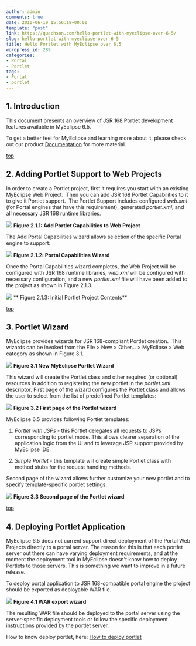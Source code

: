 ```yaml
---
author: admin
comments: true
date: 2010-06-19 15:56:18+00:00
template: "post"
link: https://quachson.com/hello-portlet-with-myeclipse-over-6-5/
slug: hello-portlet-with-myeclipse-over-6-5
title: Hello Portlet with MyEclipse over 6.5
wordpress_id: 289
categories:
- Portal
- Portlet
tags:
- Portal
- portlet
---
```


## 1. 							Introduction


This document presents an overview of JSR 168 Portlet development 							features available in MyEclipse 6.5.

To get a better feel for MyEclipse and learning more about it, 							please check out our product 							[Documentation](http://www.myeclipseide.com/ContentExpress-display-ceid-67.html) for more 							material.


[top](http://www.myeclipseide.com/documentation/quickstarts/portlet_overview/#top)

  
  





##  2. Adding Portlet Support to Web Projects


In order to create a Portlet project, first it requires you start 							wiith an existing MyEclipse Web Project.  Then you can add 							JSR 168 Portlet Capabilities to it to give it Portlet 							support.  The Portlet Support includes configured 							_web.xml_ (for Portal engines that have this requirement), 							generated 							_portlet.xml_, and all necessary JSR 168 runtime 							libraries.

![](http://www.myeclipseide.com/documentation/quickstarts/portlet_overview/images/add_caps.gif)
**Figure 2.1.1: Add Portlet Capabilities to Web 								Project**

The Add Portal Capabilities wizard allows selection of the 							specific Portal engine to support:

![](http://www.myeclipseide.com/documentation/quickstarts/portlet_overview/images/portal_caps_wizard.gif)
**Figure 2.1.2: Portal Capabilities Wizard**

Once the Portal Capabilities wizard completes, the Web Project 							will be configured with JSR 168 runtime libraries, 							_web.xml_ will be configured with necessary configuration, 							and a new 							_portlet.xml_ file will have been added to the project as 							shown in Figure 2.1.3.

![](http://www.myeclipseide.com/documentation/quickstarts/portlet_overview/images/portlet_project_contents_annot.gif)
** Figure 2.1.3: Initial Portlet Project Contents**


[top](http://www.myeclipseide.com/documentation/quickstarts/portlet_overview/#top)

</td>
  



##  3. Portlet Wizard


MyEclipse provides wizards for JSR 168-compliant Portlet 							creation.  This wizards can be invoked from the File > 							New > Other... > MyEclipse > Web category as shown in 							Figure 3.1.

![](http://www.myeclipseide.com/documentation/quickstarts/portlet_overview/images/portlet_wizard_list.gif)
**Figure 3.1 New MyEclipse Portlet Wizard**

This wizard will create the Portlet class and other required (or 							optional) resources in addition to registering the new portlet in 							the 							_portlet.xml_ descriptor. First page of the wizard 							configures the Portlet class and allows the user to select from 							the list of predefined Portlet templates:

![](http://www.myeclipseide.com/documentation/quickstarts/portlet_overview/images/portlet_wizard_1st_page.gif)
**Figure 3.2 First page of the Portlet wizard**

MyEclipse 6.5 provides following Portlet templates:



	
  1. _Portlet with JSPs_ - this Portlet delegates all requests 								to JSPs corresponding to portlet mode. This allows clearer 								separation of the application logic from the UI and to leverage 								JSP support provided by MyEclipse IDE.

	
  2. _Simple Portlet_ - this template will create simple Portlet 								class with method stubs for the request handling methods.


Second page of the wizard allows further customize your new 						portlet and to specify template-specific portlet settings:

![](http://www.myeclipseide.com/documentation/quickstarts/portlet_overview/images/portlet_wizard_2nd_page.gif)
**Figure 3.3 Second page of the Portlet wizard**


[top](http://www.myeclipseide.com/documentation/quickstarts/portlet_overview/#top)

  
  


<td valign="top" >


## 4. Deploying Portlet Application


MyEclipse 6.5 does not current support direct deployment of the 							Portal Web Projects directly to a portal server. The reason for 							this is that each portlet server out there can have varying 							deployment requirements, and at the moment the deployment tool in 							MyEclipse doesn't know how to deploy Portlets to those servers. 							This is something we want to improve in a future release.

To deploy portal application to JSR 168-compatible portal engine 							the project should be exported as deployable WAR file.

![](http://www.myeclipseide.com/documentation/quickstarts/portlet_overview/images/portlet_export_wizard.gif)
**Figure 4.1 WAR export wizard**

The resulting WAR file should be deployed to the portal server 							using the server-specific deployment tools or follow the specific 							deployment instructions provided by the portlet server.  
  

How to know deploy portlet, here: [ How to deploy portlet ](http://quachson.wordpress.com/2010/03/02/portlet-tutorial-deploying-your-first-portlet-to-openportal-portlet-container-2-0/)
